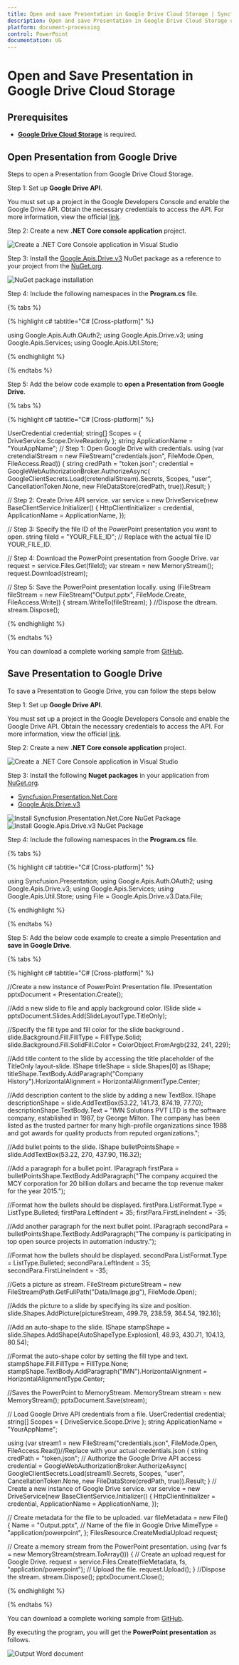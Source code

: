 ```yaml
---
title: Open and save Presentation in Google Drive Cloud Storage | Syncfusion<sup>®</sup>
description: Open and save Presentation in Google Drive Cloud Storage using .NET Core PowerPoint library (Presentation) without Microsoft PowerPoint or interop dependencies.
platform: document-processing
control: PowerPoint
documentation: UG
---
```


# Open and Save Presentation in Google Drive Cloud Storage

## Prerequisites  

* **[Google Drive Cloud Storage](https://www.google.com/intl/en_in/drive/)** is required.

## Open Presentation from Google Drive

Steps to open a Presentation from Google Drive Cloud Storage.

Step 1: Set up **Google Drive API**.

You must set up a project in the Google Developers Console and enable the Google Drive API. Obtain the necessary credentials to access the API. For more information, view the official [link](https://developers.google.com/drive/api/guides/enable-sdk).


Step 2: Create a new **.NET Core console application** project.

![Create a .NET Core Console application in Visual Studio](Cloud-Storage/Google-Drive/Console-Template-Net-Core.png)

Step 3: Install the [Google.Apis.Drive.v3](https://www.nuget.org/packages/Google.Apis.Drive.v3) NuGet package as a reference to your project from the [NuGet.org](https://www.nuget.org/).

![NuGet package installation](Cloud-Storage/Google-Drive/Google.Apis.Drive.V3-nuget.png)


Step 4: Include the following namespaces in the **Program.cs** file.

{% tabs %}

{% highlight c# tabtitle="C# [Cross-platform]" %}

using Google.Apis.Auth.OAuth2;
using Google.Apis.Drive.v3;
using Google.Apis.Services;
using Google.Apis.Util.Store;

{% endhighlight %}

{% endtabs %}


Step 5: Add the below code example to **open a Presentation from Google Drive**.

{% tabs %}

{% highlight c# tabtitle="C# [Cross-platform]" %}

UserCredential credential;
string[] Scopes = { DriveService.Scope.DriveReadonly };
string ApplicationName = "YourAppName";
// Step 1: Open Google Drive with credentials.
using (var cretendialStream = new FileStream("credentials.json", FileMode.Open, FileAccess.Read))
{
    string credPath = "token.json";
    credential = GoogleWebAuthorizationBroker.AuthorizeAsync(
        GoogleClientSecrets.Load(cretendialStream).Secrets,
        Scopes,
        "user",
        CancellationToken.None,
        new FileDataStore(credPath, true)).Result;
}

// Step 2: Create Drive API service.
var service = new DriveService(new BaseClientService.Initializer()
{
    HttpClientInitializer = credential,
    ApplicationName = ApplicationName,
});

// Step 3: Specify the file ID of the PowerPoint presentation you want to open.
string fileId = "YOUR_FILE_ID"; // Replace with the actual file ID YOUR_FILE_ID.

// Step 4: Download the PowerPoint presentation from Google Drive.
var request = service.Files.Get(fileId);
var stream = new MemoryStream();
request.Download(stream);

// Step 5: Save the PowerPoint presentation locally.
using (FileStream fileStream = new FileStream("Output.pptx", FileMode.Create, FileAccess.Write))
{
    stream.WriteTo(fileStream);
}
//Dispose the dtream.
stream.Dispose();
   
{% endhighlight %}

{% endtabs %}

You can download a complete working sample from [GitHub](https://github.com/SyncfusionExamples/PowerPoint-Examples/tree/master/Read-and-save-PowerPoint-presentation/Open-and-save-PowerPoint/Google-Drive/Open-PowerPoint-document).

## Save Presentation to Google Drive

To save a Presentation to Google Drive, you can follow the steps below

Step 1: Set up **Google Drive API**.

You must set up a project in the Google Developers Console and enable the Google Drive API. Obtain the necessary credentials to access the API. For more information, view the official [link](https://developers.google.com/drive/api/guides/enable-sdk).

Step 2: Create a new **.NET Core console application** project.

![Create a .NET Core Console application in Visual Studio](Cloud-Storage/Google-Drive/Console-Template-Net-Core.png)

Step 3: Install the following **Nuget packages** in your application from [NuGet.org](https://www.nuget.org/).

* [Syncfusion.Presentation.Net.Core](https://www.nuget.org/packages/Syncfusion.Presentation.Net.Core)
* [Google.Apis.Drive.v3](https://www.nuget.org/packages/Google.Apis.Drive.v3)

![Install Syncfusion.Presentation.Net.Core NuGet Package](Cloud-Storage/Google-Drive/Presentation-NuGet-package-for-ASPNET-Core.png)
![Install Google.Apis.Drive.v3 NuGet Package](Cloud-Storage/Google-Drive/Google.Apis.Drive.V3-nuget.png)


Step 4: Include the following namespaces in the **Program.cs** file.

{% tabs %}

{% highlight c# tabtitle="C# [Cross-platform]" %}

using Syncfusion.Presentation;
using Google.Apis.Auth.OAuth2;
using Google.Apis.Drive.v3;
using Google.Apis.Services;
using Google.Apis.Util.Store;
using File = Google.Apis.Drive.v3.Data.File;

{% endhighlight %}

{% endtabs %}


Step 5: Add the below code example to create a simple Presentation and **save in Google Drive**.

{% tabs %}

{% highlight c# tabtitle="C# [Cross-platform]" %}

//Create a new instance of PowerPoint Presentation file.
IPresentation pptxDocument = Presentation.Create();

//Add a new slide to file and apply background color.
ISlide slide = pptxDocument.Slides.Add(SlideLayoutType.TitleOnly);

//Specify the fill type and fill color for the slide background .
slide.Background.Fill.FillType = FillType.Solid;
slide.Background.Fill.SolidFill.Color = ColorObject.FromArgb(232, 241, 229);

//Add title content to the slide by accessing the title placeholder of the TitleOnly layout-slide.
IShape titleShape = slide.Shapes[0] as IShape;
titleShape.TextBody.AddParagraph("Company History").HorizontalAlignment = HorizontalAlignmentType.Center;

//Add description content to the slide by adding a new TextBox.
IShape descriptionShape = slide.AddTextBox(53.22, 141.73, 874.19, 77.70);
descriptionShape.TextBody.Text = "IMN Solutions PVT LTD is the software company, established in 1987, by George Milton. The company has been listed as the trusted     partner for many high-profile organizations since 1988 and got awards for quality products from reputed organizations.";

//Add bullet points to the slide.
IShape bulletPointsShape = slide.AddTextBox(53.22, 270, 437.90, 116.32);

//Add a paragraph for a bullet point.
IParagraph firstPara = bulletPointsShape.TextBody.AddParagraph("The company acquired the MCY corporation for 20 billion dollars and became the top revenue maker for the     year 2015.");

//Format how the bullets should be displayed.
firstPara.ListFormat.Type = ListType.Bulleted;
firstPara.LeftIndent = 35;
firstPara.FirstLineIndent = -35;

//Add another paragraph for the next bullet point.
IParagraph secondPara = bulletPointsShape.TextBody.AddParagraph("The company is participating in top open source projects in automation industry.");

//Format how the bullets should be displayed.
secondPara.ListFormat.Type = ListType.Bulleted;
secondPara.LeftIndent = 35;
secondPara.FirstLineIndent = -35;

//Gets a picture as stream.
FileStream pictureStream = new FileStream(Path.GetFullPath("Data/Image.jpg"), FileMode.Open);

//Adds the picture to a slide by specifying its size and position.
slide.Shapes.AddPicture(pictureStream, 499.79, 238.59, 364.54, 192.16);

//Add an auto-shape to the slide.
IShape stampShape = slide.Shapes.AddShape(AutoShapeType.Explosion1, 48.93, 430.71, 104.13, 80.54);

//Format the auto-shape color by setting the fill type and text.
stampShape.Fill.FillType = FillType.None;
stampShape.TextBody.AddParagraph("IMN").HorizontalAlignment = HorizontalAlignmentType.Center;

//Saves the PowerPoint to MemoryStream.
MemoryStream stream = new MemoryStream();
pptxDocument.Save(stream);

// Load Google Drive API credentials from a file.
UserCredential credential;
string[] Scopes = { DriveService.Scope.Drive };
string ApplicationName = "YourAppName";

using (var stream1 = new FileStream("credentials.json", FileMode.Open, FileAccess.Read))//Replace with your actual credentials.json
{
    string credPath = "token.json";
    // Authorize the Google Drive API access
    credential = GoogleWebAuthorizationBroker.AuthorizeAsync(
        GoogleClientSecrets.Load(stream1).Secrets,
        Scopes,
        "user",
        CancellationToken.None,
        new FileDataStore(credPath, true)).Result;
}
// Create a new instance of Google Drive service.
var service = new DriveService(new BaseClientService.Initializer()
{
    HttpClientInitializer = credential,
    ApplicationName = ApplicationName,
});


// Create metadata for the file to be uploaded.
var fileMetadata = new File()
{
    Name = "Output.pptx", // Name of the file in Google Drive
    MimeType = "application/powerpoint",
};
FilesResource.CreateMediaUpload request;

// Create a memory stream from the PowerPoint presentation.
using (var fs = new MemoryStream(stream.ToArray()))
{
    // Create an upload request for Google Drive.
    request = service.Files.Create(fileMetadata, fs, "application/powerpoint");
    // Upload the file.
    request.Upload();
}
//Dispose the stream.
stream.Dispose();
pptxDocument.Close();

{% endhighlight %}

{% endtabs %}

You can download a complete working sample from [GitHub](https://github.com/SyncfusionExamples/PowerPoint-Examples/tree/master/Read-and-save-PowerPoint-presentation/Open-and-save-PowerPoint/Google-Drive/Save-PowerPoint-document).

By executing the program, you will get the **PowerPoint presentation** as follows.

![Output Word document](Cloud-Storage/Google-Drive/Output-Presentation-for-create-document.png)